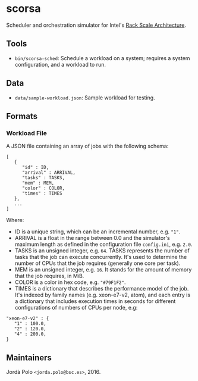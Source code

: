 # scorsa

Scheduler and orchestration simulator for Intel's [Rack Scale
Architecture][rackscale].

## Tools

- `bin/scorsa-sched`: Schedule a workload on a system; requires a system
  configuration, and a workload to run.

## Data

- `data/sample-workload.json`: Sample workload for testing.

## Formats

### Workload File

A JSON file containing an array of jobs with the following schema:


```
[
   {
      "id" : ID,
      "arrival" : ARRIVAL,
      "tasks" : TASKS,
      "mem" : MEM,
      "color" : COLOR,
      "times" : TIMES
   },
   ...
]

```

Where:

- ID is a unique string, which can be an incremental number, e.g. `"1"`.
- ARRIVAL is a float in the range between 0.0 and the simulator's maximum
  length as defined in the configuration file `config.ini`, e.g. `2.0`.
- TASKS is an unsigned integer, e.g. `64`. TASKS represents the number of
  tasks that the job can execute concurrently. It's used to determine the
  number of CPUs that the job requires (generally one core per task).
- MEM is an unsigned integer, e.g. `16`. It stands for the amount of memory
  that the job requires, in MiB.
- COLOR is a color in hex code, e.g. `"#79F1F2"`.
- TIMES is a dictionary that describes the performance model of the job. It's
  indexed by family names (e.g. xeon-e7-v2, atom), and each entry is a
  dictionary that includes execution times in seconds for different
  configurations of numbers of CPUs per node, e.g:
```
"xeon-e7-v2" : {
   "1" : 100.0,
   "2" : 120.0,
   "4" : 200.0,
}
```

## Maintainers

Jordà Polo `<jorda.polo@bsc.es>`, 2016.

[rackscale]: http://www.intel.com/content/www/us/en/architecture-and-technology/intel-rack-scale-architecture.html "rackscale"
